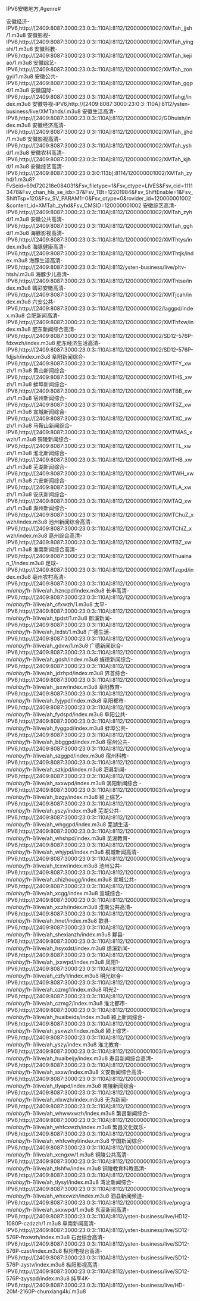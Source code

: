 IPV6安徽地方,#genre#

安徽经济-IPV6,http://[2409:8087:3000:23:0:3::110A]:8112/120000001002/XMTah_jjsh/1.m3u8
安徽影视-IPV6,http://[2409:8087:3000:23:0:3::110A]:8112/120000001002/XMTah_yingshi/1.m3u8
安徽科教-IPV6,http://[2409:8087:3000:23:0:3::110A]:8112/120000001002/XMTah_kejiao/1.m3u8
安徽综艺-IPV6,http://[2409:8087:3000:23:0:3::110A]:8112/120000001002/XMTah_zongyi/1.m3u8
安徽公共-IPV6,http://[2409:8087:3000:23:0:3::110A]:8112/120000001002/XMTah_ggpd/1.m3u8
安徽国际-IPV6,http://[2409:8087:3000:23:0:3::110A]:8112/120000001002/XMTahgj/index.m3u8
安徽导视-IPV6,http://[2409:8087:3000:23:0:3::110A]:8112/ysten-business/live/XMTahds/.m3u8
安徽生活高清-IPV6,http://[2409:8087:3000:23:0:3::110A]:8112/120000001002/GDhuish/index.m3u8
安徽经济高清-IPV6,http://[2409:8087:3000:23:0:3::110A]:8112/120000001002/XMTah_jjhd/1.m3u8
安徽影视高清-IPV6,http://[2409:8087:3000:23:0:3::110A]:8112/120000001002/XMTah_yshd/1.m3u8
安徽农科高清-IPV6,http://[2409:8087:3000:23:0:3::110A]:8112/120000001002/XMTah_kjhd/1.m3u8
安徽综艺高清-IPV6,http://[2409:8087:3000:23:0:3:0:113b]:8114/120000001002/XMTah_zyhd/1.m3u8?FvSeid=69d720218e08403f&Fsv_filetype=1&Fsv_ctype=LIVES&Fsv_cid=11113478&Fsv_chan_hls_se_idx=37&Fsv_TBt=12201984&Fsv_ShiftEnable=1&Fsv_ShiftTsp=120&Fsv_SV_PARAM1=0&Fsv_otype=0&rovider_id=120000001002&content_id=XMTah_zyhd&Fsv_CMSID=120000001002
安徽综艺高清-IPV6,http://[2409:8087:3000:23:0:3::110A]:8112/120000001002/XMTah_zyhd/1.m3u8
安徽公共高清-IPV6,http://[2409:8087:3000:23:0:3::110A]:8112/120000001002/XMTah_gghd/1.m3u8
海豚影视高清-IPV6,http://[2409:8087:3000:23:0:3::110A]:8112/120000001002/XMThtys/index.m3u8
海豚健康高清-IPV6,http://[2409:8087:3000:23:0:3::110A]:8112/120000001002/XMThtjk/index.m3u8
海豚生活高清-IPV6,http://[2409:8087:3000:23:0:3::110A]:8112/ysten-business/live/pltv-htsh/.m3u8
海豚少儿高清-IPV6,http://[2409:8087:3000:23:0:3::110A]:8112/120000001002/XMThtse/index.m3u8
睛彩安徽高清-IPV6,http://[2409:8087:3000:23:0:3::110A]:8112/120000001002/XMTjcah/index.m3u8
六安公共-IPV6,http://[2409:8087:3000:23:0:3::110A]:8112/120000001002/laggpd/index.m3u8
合肥新闻高清-IPV6,http://[2409:8087:3000:23:0:3::110A]:8112/120000001002/XMThfxw/index.m3u8
肥东新闻综合高清-IPV6,http://[2409:8087:3000:23:0:3::110A]:8112/120000001002/SD12-576P-fdxwzh/index.m3u8
肥东经济生活高清-IPV6,http://[2409:8087:3000:23:0:3::110A]:8112/120000001002/SD12-576P-fdjjsh/index.m3u8
阜阳新闻综合-IPV6,http://[2409:8087:3000:23:0:3::110A]:8112/120000001002/XMTFY_xwzh/1.m3u8
黄山新闻综合-IPV6,http://[2409:8087:3000:23:0:3::110A]:8112/120000001002/XMTHS_xwzh/1.m3u8
蚌埠新闻综合-IPV6,http://[2409:8087:3000:23:0:3::110A]:8112/120000001002/XMTBB_xwzh/1.m3u8
宿州新闻综合-IPV6,http://[2409:8087:3000:23:0:3::110A]:8112/120000001002/XMTSZ_xwzh/1.m3u8
宣城新闻综合-IPV6,http://[2409:8087:3000:23:0:3::110A]:8112/120000001002/XMTXC_xwzh/1.m3u8
马鞍山新闻综合-IPV6,http://[2409:8087:3000:23:0:3::110A]:8112/120000001002/XMTMAS_xwzh/1.m3u8
铜陵新闻综合-IPV6,http://[2409:8087:3000:23:0:3::110A]:8112/120000001002/XMTTL_xwzh/1.m3u8
淮北新闻综合-IPV6,http://[2409:8087:3000:23:0:3::110A]:8112/120000001002/XMTHB_xwzh/1.m3u8
芜湖新闻综合-IPV6,http://[2409:8087:3000:23:0:3::110A]:8112/120000001002/XMTWH_xwzh/1.m3u8
六安新闻综合-IPV6,http://[2409:8087:3000:23:0:3::110A]:8112/120000001002/XMTLA_xwzh/1.m3u8
安庆新闻综合-IPV6,http://[2409:8087:3000:23:0:3::110A]:8112/120000001002/XMTAQ_xwzh/1.m3u8
滁州新闻综合-IPV6,http://[2409:8087:3000:23:0:3::110A]:8112/120000001002/XMTChuZ_xwzh/index.m3u8
池州新闻综合高清-IPV6,http://[2409:8087:3000:23:0:3::110A]:8112/120000001002/XMTChiZ_xwzh/index.m3u8
亳州综合高清-IPV6,http://[2409:8087:3000:23:0:3::110A]:8112/120000001002/XMTBZ_xwzh/1.m3u8
淮南新闻综合高清-IPV6,http://[2409:8087:3000:23:0:3::110A]:8112/120000001002/XMThuainan_1/index.m3u8
足球-IPV6,http://[2409:8087:3000:23:0:3::110A]:8112/120000001002/XMTzqpd/index.m3u8
亳州农村高清-IPV6,http://[2409:8087:3000:23:0:3::110A]:8112/120000001003/live/program/_ahbyfh-1_/live/ah_hzncpd/index.m3u8
长丰高清-IPV6,http://[2409:8087:3000:23:0:3::110A]:8112/120000001003/live/program/_ahbyfh-1_/live/ah_cfxwzh/1.m3u8
太平-IPV6,http://[2409:8087:3000:23:0:3::110A]:8112/120000001003/live/program/_ahbyfh-1_/live/ah_tpdst/1.m3u8
郎溪新闻-IPV6,http://[2409:8087:3000:23:0:3::110A]:8112/120000001003/live/program/_ahbyfh-1_/live/ah_lxdst/1.m3u8
广德生活-IPV6,http://[2409:8087:3000:23:0:3::110A]:8112/120000001003/live/program/_ahbyfh-1_/live/ah_gdxw/1.m3u8
广德新闻综合-IPV6,http://[2409:8087:3000:23:0:3::110A]:8112/120000001003/live/program/_ahbyfh-1_/live/ah_gdsh/index.m3u8
旌德新闻综合-IPV6,http://[2409:8087:3000:23:0:3::110A]:8112/120000001003/live/program/_ahbyfh-1_/live/ah_jdzhpd/index.m3u8
界首综合-IPV6,http://[2409:8087:3000:23:0:3::110A]:8112/120000001003/live/program/_ahbyfh-1_/live/ah_jsxw/index.m3u8
阜阳教育-IPV6,http://[2409:8087:3000:23:0:3::110A]:8112/120000001003/live/program/_ahbyfh-1_/live/ah_fyjypd/index.m3u8
阜阳都市-IPV6,http://[2409:8087:3000:23:0:3::110A]:8112/120000001003/live/program/_ahbyfh-1_/live/ah_fydspd/index.m3u8
阜阳公共-IPV6,http://[2409:8087:3000:23:0:3::110A]:8112/120000001003/live/program/_ahbyfh-1_/live/ah_fyggpd/index.m3u8
蚌埠公共-IPV6,http://[2409:8087:3000:23:0:3::110A]:8112/120000001003/live/program/_ahbyfh-1_/live/ah_bbggpd/index.m3u8
宿州公共-IPV6,http://[2409:8087:3000:23:0:3::110A]:8112/120000001003/live/program/_ahbyfh-1_/live/ah_szggpd/index.m3u8
宿州科教-IPV6,http://[2409:8087:3000:23:0:3::110A]:8112/120000001003/live/program/_ahbyfh-1_/live/ah_szkjpd/index.m3u8
泗县新闻-IPV6,http://[2409:8087:3000:23:0:3::110A]:8112/120000001003/live/program/_ahbyfh-1_/live/ah_sxxwpd/index.m3u8
涡阳新闻综合 -IPV6,http://[2409:8087:3000:23:0:3::110A]:8112/120000001003/live/program/_ahbyfh-1_/live/ah_bzgy/index.m3u8
颍上综艺-IPV6,http://[2409:8087:3000:23:0:3::110A]:8112/120000001003/live/program/_ahbyfh-1_/live/ah_yszy/index.m3u8
芜湖公共-IPV6,http://[2409:8087:3000:23:0:3::110A]:8112/120000001003/live/program/_ahbyfh-1_/live/ah_whggpd/index.m3u8
芜湖生活-IPV6,http://[2409:8087:3000:23:0:3::110A]:8112/120000001003/live/program/_ahbyfh-1_/live/ah_whshpd/index.m3u8
芜湖教育-IPV6,http://[2409:8087:3000:23:0:3::110A]:8112/120000001003/live/program/_ahbyfh-1_/live/ah_whjypd/index.m3u8
桐城新闻高清-IPV6,http://[2409:8087:3000:23:0:3::110A]:8112/120000001003/live/program/_ahbyfh-1_/live/ah_tcxw/index.m3u8
池州公共-IPV6,http://[2409:8087:3000:23:0:3::110A]:8112/120000001003/live/program/_ahbyfh-1_/live/ah_chizhougg/index.m3u8
宣城公共-IPV6,http://[2409:8087:3000:23:0:3::110A]:8112/120000001003/live/program/_ahbyfh-1_/live/ah_xcgg/index.m3u8
宣城综合-IPV6,http://[2409:8087:3000:23:0:3::110A]:8112/120000001003/live/program/_ahbyfh-1_/live/ah_xczh/index.m3u8
淮南公共高清-IPV6,http://[2409:8087:3000:23:0:3::110A]:8112/120000001003/live/program/_ahbyfh-1_/live/ah_hnet/index.m3u8
歙县-IPV6,http://[2409:8087:3000:23:0:3::110A]:8112/120000001003/live/program/_ahbyfh-1_/live/ah_shexianzh/index.m3u8
黟县-IPV6,http://[2409:8087:3000:23:0:3::110A]:8112/120000001003/live/program/_ahbyfh-1_/live/ah_hsyxdst/index.m3u8
绩溪新闻-IPV6,http://[2409:8087:3000:23:0:3::110A]:8112/120000001003/live/program/_ahbyfh-1_/live/ah_jxxwpd/index.m3u8
凤阳1-IPV6,http://[2409:8087:3000:23:0:3::110A]:8112/120000001003/live/program/_ahbyfh-1_/live/ah_czfy1/index.m3u8
明光综合-IPV6,http://[2409:8087:3000:23:0:3::110A]:8112/120000001003/live/program/_ahbyfh-1_/live/ah_czmg1/index.m3u8
明光2-IPV6,http://[2409:8087:3000:23:0:3::110A]:8112/120000001003/live/program/_ahbyfh-1_/live/ah_czmg2/index.m3u8
淮北都市-IPV6,http://[2409:8087:3000:23:0:3::110A]:8112/120000001003/live/program/_ahbyfh-1_/live/ah_huaibeids/index.m3u8
颍上新闻综合-IPV6,http://[2409:8087:3000:23:0:3::110A]:8112/120000001003/live/program/_ahbyfh-1_/live/ah_ysxwzh/index.m3u8
颍上综艺-IPV6,http://[2409:8087:3000:23:0:3::110A]:8112/120000001003/live/program/_ahbyfh-1_/live/ah_yszy/index.m3u8
淮北教育-IPV6,http://[2409:8087:3000:23:0:3::110A]:8112/120000001003/live/program/_ahbyfh-1_/live/ah_huaibeijy/index.m3u8
寿县新闻综合高清-IPV6,http://[2409:8087:3000:23:0:3::110A]:8112/120000001003/live/program/_ahbyfh-1_/live/ah_sxxw/index.m3u8
义安新闻综合高清-IPV6,http://[2409:8087:3000:23:0:3::110A]:8112/120000001003/live/program/_ahbyfh-1_/live/ah_tlyapd/index.m3u8
南陵新闻综合-IPV6,http://[2409:8087:3000:23:0:3::110A]:8112/120000001003/live/program/_ahbyfh-1_/live/ah_nlxwzh/index.m3u8
无为新闻-IPV6,http://[2409:8087:3000:23:0:3::110A]:8112/120000001003/live/program/_ahbyfh-1_/live/ah_whwwxwzh/index.m3u8
繁昌新闻综合-IPV6,http://[2409:8087:3000:23:0:3::110A]:8112/120000001003/live/program/_ahbyfh-1_/live/ah_whfcxwzh/index.m3u8
繁昌文化娱乐-IPV6,http://[2409:8087:3000:23:0:3::110A]:8112/120000001003/live/program/_ahbyfh-1_/live/ah_whfcwhyl/index.m3u8
宁国新闻综合-IPV6,http://[2409:8087:3000:23:0:3::110A]:8112/120000001003/live/program/_ahbyfh-1_/live/ah_xcngxw/1.m3u8
铜陵公共高清-IPV6,http://[2409:8087:3000:23:0:3::110A]:8112/120000001003/live/program/_ahbyfh-1_/live/ah_tlshfw/index.m3u8
铜陵教育科教高清-IPV6,http://[2409:8087:3000:23:0:3::110A]:8112/120000001003/live/program/_ahbyfh-1_/live/ah_tlysyl/index.m3u8
湾沚新闻综合-IPV6,http://[2409:8087:3000:23:0:3::110A]:8112/120000001003/live/program/_ahbyfh-1_/live/ah_whxxwzh/index.m3u8
泗县新闻频道-IPV6,http://[2409:8087:3000:23:0:3::110A]:8112/120000001003/live/program/_ahbyfh-1_/live/ah_sxxwpd/1.m3u8
东至新闻高清-IPV6,http://[2409:8087:3000:23:0:3::110A]:8112/ysten-business/live/HD12-1080P-czdzzh/1.m3u8
阜南新闻高清-IPV6,http://[2409:8087:3000:23:0:3::110A]:8112/ysten-business/live/SD12-576P-fnxwzh/index.m3u8
石台综合高清-IPV6,http://[2409:8087:3000:23:0:3::110A]:8112/ysten-business/live/SD12-576P-czst/index.m3u8
枞阳电视台高清-IPV6,http://[2409:8087:3000:23:0:3::110A]:8112/ysten-business/live/SD12-576P-zystv/index.m3u8
枞阳影视高清-IPV6,http://[2409:8087:3000:23:0:3::110A]:8112/ysten-business/live/SD12-576P-zyyspd/index.m3u8
纯享4K-IPV6,http://[2409:8087:3000:23:0:3::110A]:8112/ysten-business/live/HD-20M-2160P-chunxiang4k/.m3u8
